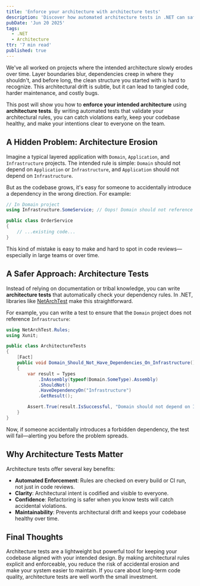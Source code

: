 ```yaml
---
title: 'Enforce your architecture with architecture tests'
description: 'Discover how automated architecture tests in .NET can safeguard your codebase from unwanted dependencies and maintain a clean, intentional design.'
pubDate: 'Jun 20 2025'
tags:
  - .NET
  - Architecture
ttr: '7 min read'
published: true
---
```


We've all worked on projects where the intended architecture slowly erodes over time. Layer boundaries blur, dependencies creep in where they shouldn't, and before long, the clean structure you started with is hard to recognize. This architectural drift is subtle, but it can lead to tangled code, harder maintenance, and costly bugs.

This post will show you how to **enforce your intended architecture** using **architecture tests**. By writing automated tests that validate your architectural rules, you can catch violations early, keep your codebase healthy, and make your intentions clear to everyone on the team.

## A Hidden Problem: Architecture Erosion

Imagine a typical layered application with `Domain`, `Application`, and `Infrastructure` projects. The intended rule is simple: `Domain` should not depend on `Application` or `Infrastructure`, and `Application` should not depend on `Infrastructure`.

But as the codebase grows, it's easy for someone to accidentally introduce a dependency in the wrong direction. For example:

```csharp
// In Domain project
using Infrastructure.SomeService; // Oops! Domain should not reference Infrastructure

public class OrderService
{
    // ...existing code...
}
```

This kind of mistake is easy to make and hard to spot in code reviews—especially in large teams or over time.

## A Safer Approach: Architecture Tests

Instead of relying on documentation or tribal knowledge, you can write **architecture tests** that automatically check your dependency rules. In .NET, libraries like [NetArchTest](https://github.com/BenMorris/NetArchTest) make this straightforward.

For example, you can write a test to ensure that the `Domain` project does not reference `Infrastructure`:

```csharp
using NetArchTest.Rules;
using Xunit;

public class ArchitectureTests
{
    [Fact]
    public void Domain_Should_Not_Have_Dependencies_On_Infrastructure()
    {
        var result = Types
            .InAssembly(typeof(Domain.SomeType).Assembly)
            .ShouldNot()
            .HaveDependencyOn("Infrastructure")
            .GetResult();

        Assert.True(result.IsSuccessful, "Domain should not depend on Infrastructure");
    }
}
```

Now, if someone accidentally introduces a forbidden dependency, the test will fail—alerting you before the problem spreads.

## Why Architecture Tests Matter

Architecture tests offer several key benefits:

- **Automated Enforcement**: Rules are checked on every build or CI run, not just in code reviews.
- **Clarity**: Architectural intent is codified and visible to everyone.
- **Confidence**: Refactoring is safer when you know tests will catch accidental violations.
- **Maintainability**: Prevents architectural drift and keeps your codebase healthy over time.

## Final Thoughts

Architecture tests are a lightweight but powerful tool for keeping your codebase aligned with your intended design. By making architectural rules explicit and enforceable, you reduce the risk of accidental erosion and make your system easier to maintain. If you care about long-term code quality, architecture tests are well worth the small investment.